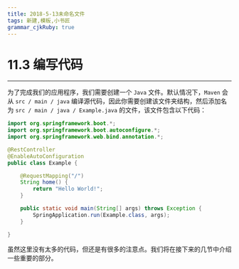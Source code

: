 ```yaml
---
title: 2018-5-13未命名文件 
tags: 新建,模板,小书匠
grammar_cjkRuby: true
---
```



# 11.3 编写代码
---

为了完成我们的应用程序，我们需要创建一个 `Java` 文件。默认情况下，`Maven` 会从 `src / main / java` 编译源代码，因此你需要创建该文件夹结构，然后添加名为 `src / main / java / Example.java` 的文件，该文件包含以下代码：

``` java
import org.springframework.boot.*;
import org.springframework.boot.autoconfigure.*;
import org.springframework.web.bind.annotation.*;

@RestController
@EnableAutoConfiguration
public class Example {

	@RequestMapping("/")
	String home() {
		return "Hello World!";
	}

	public static void main(String[] args) throws Exception {
		SpringApplication.run(Example.class, args);
	}

}
```

虽然这里没有太多的代码，但还是有很多的注意点。我们将在接下来的几节中介绍一些重要的部分。